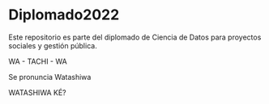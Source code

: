 # Diplomado2022
Este repositorio es parte del diplomado de Ciencia de Datos para proyectos sociales y gestión pública.

WA - TACHI - WA

Se pronuncia Watashiwa

WATASHIWA KÉ?
